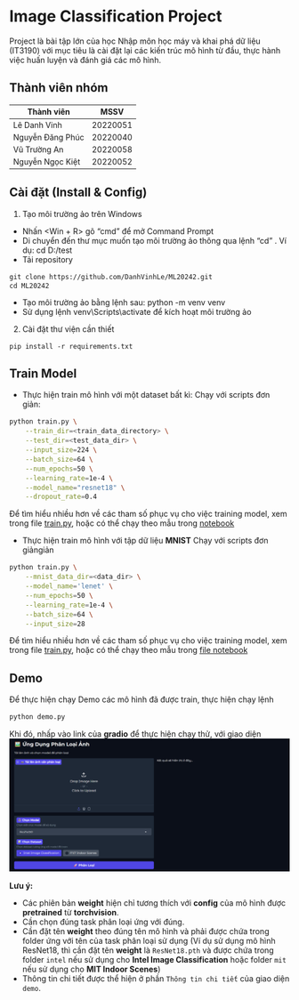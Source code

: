 # Image Classification Project
Project là bài tập lớn của học Nhập môn học máy và khai phá dữ liệu (IT3190) với mục tiêu là cài đặt lại các kiến trúc mô hình từ đầu, thực hành việc huấn luyện và đánh giá các mô hình. 

## Thành viên nhóm

| Thành viên | MSSV |
| ---------- | ---- |
| Lê Danh Vinh | 20220051 |
| Nguyễn Đăng Phúc | 20220040 |
| Vũ Trường An | 20220058 |
| Nguyễn Ngọc Kiệt | 20220052 |

## Cài đặt (Install & Config)

1. Tạo môi trường ảo trên Windows
- Nhấn  <Win + R> gõ “cmd” để mở Command Prompt
- Di chuyển đến thư mục muốn tạo môi trường ảo thông qua lệnh “cd” . Ví dụ: cd D:/test
- Tải repository
```
git clone https://github.com/DanhVinhLe/ML20242.git
cd ML20242
```
- Tạo môi trường ảo bằng lệnh sau: python -m venv venv
- Sử dụng lệnh venv\Scripts\activate để kích hoạt môi trường ảo

2. Cài đặt thư viện cần thiết
```
pip install -r requirements.txt
```

## Train Model 
- Thực hiện train mô hình với một dataset bất kì:
Chạy với scripts đơn giản:
```bash
python train.py \
    --train_dir=<train_data_directory> \
    --test_dir=<test_data_dir> \
    --input_size=224 \
    --batch_size=64 \
    --num_epochs=50 \
    --learning_rate=1e-4 \
    --model_name="resnet18" \
    --dropout_rate=0.4 
```

Để tìm hiểu nhiều hơn về các tham số phục vụ cho việc training model, xem trong file [train.py](train.py), hoặc có thể chạy theo mẫu trong [notebook](example/train_vgg16.ipynb)

- Thực hiện train mô hình với tập dữ liệu **MNIST** 
Chạy với scripts đơn giảngiản
```bash
python train.py \
    --mnist_data_dir=<data_dir> \
    --model_name='lenet' \
    --num_epochs=50 \
    --learning_rate=1e-4 \
    --batch_size=64 \
    --input_size=28 
```
Để tìm hiểu nhiều hơn về các tham số phục vụ cho việc training model, xem trong file [train.py](train.py), hoặc có thể chạy theo mẫu trong [file notebook](example/train_mnist_SVM_LeNet.ipynb)

## Demo
Để thực hiện chạy Demo các mô hình đã được train, thực hiện chạy lệnh 
```bash
python demo.py
```
Khi đó, nhấp vào link của **gradio** để thực hiện chạy thử, với giao diện
![alt text](image.png)

**Lưu ý:**
- Các phiên bản **weight** hiện chỉ tương thích với **config** của mô hình được **pretrained** từ **torchvision**. 
- Cần chọn đúng task phân loại ứng với đúng.
- Cần đặt tên **weight** theo đúng tên mô hình và phải được chứa trong folder ứng với tên của task phân loại sử dụng (Ví dụ sử dụng mô hình ResNet18, thì cần đặt tên **weight** là `ResNet18.pth` và được chứa trong folder `intel` nếu sử dụng cho **Intel Image Classification** hoặc folder `mit` nếu sử dụng cho **MIT Indoor Scenes**)
- Thông tin chi tiết được thể hiện ở phần `Thông tin chi tiết` của giao diện `demo`. 